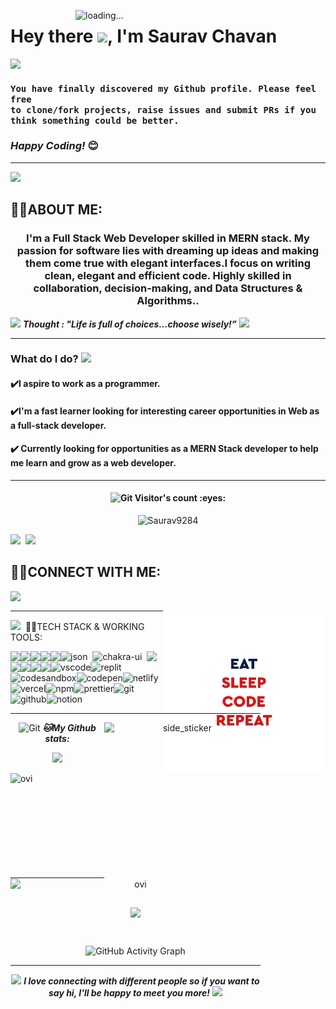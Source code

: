 <!---<h1 align="center">Hi <img src="https://media.giphy.com/media/hvRJCLFzcasrR4ia7z/giphy.gif" width="28">, I'm Saurav Chavan</h1>
<p align="center">
  <img src="https://readme-typing-svg.herokuapp.com/?lines=MERN+Stack+Developer&color=F77F18&center=true&width=500&height=40"/>
</p>

## 👨‍💻ABOUT ME: 
<h3 align="center">Solution-focused and detail-oriented aspiring full-stack developer. Capable of writing production-ready code using React, Redux, and CSS on the frontend to build single-page applications. Passionate about coding and strongly interested in working in a fast-paced environment.</h3>

<p align="left"> <img src="https://komarev.com/ghpvc/?username=Saurav9284&label=Profile%20views&color=red&style=for-the-badge" alt="" /> </p>

<img align="right" alt="Coder GIF" height=200 width=300 src="https://cdn.dribbble.com/users/14374/screenshots/3153764/media/08149640c0762f4fe83af0e15378d5bc.gif" />

<!--- - 💬 Ask me about *Web Development* --->

<!-- 📫 How to reach me :-  saurav178chavan@gmail.com

<!--- - 📄 Know about my experiences &nbsp; <a href="https://drive.google.com/file/d/1V6YjI9ekR3lIPcNDnVtJZhJCa14Nfmer/view?usp=sharing" target="blank"><img align="center" src="https://img.shields.io/badge/-Resume-orange?style=for-the-badge" alt="" /></a> --->

<!---## 👨‍💻 TECH STACK :

<div align="center" style="display: flex; flex-wrap: wrap;">
<img src="https://img.shields.io/badge/react-%2320232a.svg?style=for-the-badge&logo=react&logoColor=%2361DAFB" />
<img src="https://img.shields.io/badge/React_Router-CA4245?style=for-the-badge&logo=react-router&logoColor=white" />
<img src="https://img.shields.io/badge/redux-%23593d88.svg?style=for-the-badge&logo=redux&logoColor=white" />
<img src="https://img.shields.io/badge/HTML5-E34F26?style=for-the-badge&logo=html5&logoColor=white" />
<img src="https://img.shields.io/badge/CSS3-1572B6?style=for-the-badge&logo=css3&logoColor=white" />
<img src="https://img.shields.io/badge/JavaScript-323330?style=for-the-badge&logo=javascript&logoColor=F7DF1E" />
<img src="https://img.shields.io/badge/java-%23ED8B00.svg?style=for-the-badge&logo=java&logoColor=white" />
<img src="https://img.shields.io/badge/npm-CB3837?style=for-the-badge&logo=npm&logoColor=white" />
<img src="https://img.shields.io/badge/GitHub-100000?style=for-the-badge&logo=github&logoColor=white" />
<img src="https://img.shields.io/badge/GIT-E44C30?style=for-the-badge&logo=git&logoColor=white" />
</div>


## CONNECT WITH ME:
<p align="left">
<a href="https://www.linkedin.com/in/saurav-chavan/" target="https://www.linkedin.com/in/saurav-chavan/"><img align="center" src="https://img.shields.io/badge/-LinkedIn-0e76a8?style=for-the-badge&logo=Linkedin&logoColor=white" alt="" /></a>
</p>

## ✅ Github Stats :

<div align="center" style="display: flex; flex-wrap: wrap;">

<img width="400px" height="200px" align="center" src="https://github-readme-stats.vercel.app/api?username=Saurav9284&theme=neon&border_radius=2.7&show_icons=true" alt="Saurav Chavan" />
  
<img width="425px" height="200px" align="center" src="https://github-readme-streak-stats.herokuapp.com/?user=Saurav9284&theme=neon&border_radius=2.7&date_format=M%20j%5B%2C%20Y%5D" alt="Saurav Chavan" />
  
<img width="400px" height="200px" align="center" src="https://github-readme-stats.vercel.app/api/top-langs/?username=Saurav9284&theme=neon&border_radius=2.7" alt="Saurav Chavan" />
  
</div> --->


<!---- 👋 Hi, I’m @Saurav9284
- 👀 I’m interested in ...
- 🌱 I’m currently learning ...
- 💞️ I’m looking to collaborate on ...
- 📫 How to reach me ... --->

<!---
Saurav9284/Saurav9284 is a ✨ special ✨ repository because its `README.md` (this file) appears on your GitHub profile.
You can click the Preview link to take a look at your changes.
--->


<a href="#"><img align="right" width="400" src="https://user-images.githubusercontent.com/55389276/140866485-8fb1c876-9a8f-4d6a-98dc-08c4981eaf70.gif" alt="loading..."></a>
<h1 align="left" >Hey there <img src="https://media.giphy.com/media/hvRJCLFzcasrR4ia7z/giphy.gif" width="28">, I'm Saurav Chavan </h1>

<a href="#" align="center"><img src="https://readme-typing-svg.herokuapp.com?color=FFF&center=true&lines=1500%2B+Hours+of+Coding+Experience;700%2B+DSA+Questions+Solved;Data+Structure;Algorithm;MERN;Full+Stack+Web+Developer"></img></a>

<h4><samp><strong> You have finally discovered my Github profile. Please feel free  <br>  to clone/fork projects, raise issues and submit PRs if you think something could be better.</strong></samp></h4> 
<h3><i>Happy Coding!</i> 😊</h3>
<hr>


<img src="https://media.giphy.com/media/iY8CRBdQXODJSCERIr/giphy.gif" width="30px">&nbsp; 

 ## 👨‍💻ABOUT ME:
<h3 align="center">
I'm a Full Stack Web Developer skilled in MERN stack. My passion for software lies with dreaming up ideas and making them come true with elegant interfaces.I focus on writing clean, elegant and efficient code. Highly skilled in collaboration, decision-making, and Data Structures & Algorithms..</h3>


 <img src="https://media.giphy.com/media/gH3LO09IOiZIqePwv9/giphy.gif" width="50" /> <b><i align="center">Thought : "Life is full of choices…choose wisely!”</i></b> <img src="https://media.giphy.com/media/qjqUcgIyRjsl2/giphy.gif" width="50" />

 <hr>

 <h3> What do I do? <img src="https://media.giphy.com/media/XGma2iRIHTKkwqRkFl/giphy.gif" width="50"></h3>

<h4>✔️I aspire to work as a programmer.</h4>

<h4>✔️I'm a fast learner looking for interesting career opportunities in Web as a full-stack developer.</h4>

<h4>✔️ Currently looking for opportunities as a MERN Stack developer to help me learn and grow as a web developer.</h4>

<hr>

<h4 align="center"><img src="https://media.giphy.com/media/W5eoZHPpUx9sapR0eu/giphy.gif" width="30px" alt="Git"/>&nbsp;Visitor's count :eyes:</h4>

<p align="center"><img src="https://profile-counter.glitch.me/{Saurav9284}/count.svg" alt="Saurav9284" :: Visitor's Count" /></p>

<img src="https://media.giphy.com/media/iY8CRBdQXODJSCERIr/giphy.gif" width="30px">&nbsp;
<img src='https://raw.githubusercontent.com/ShahriarShafin/ShahriarShafin/main/Assets/handshake.gif' width="70px">
 ## 👨‍💻CONNECT WITH ME:


<p align="left">
  <a href="https://github.com/Saurav9284">
    <img align="left" src="https://encrypted-tbn0.gstatic.com/images?q=tbn:ANd9GcTqx2RrK8Eje0ohUMNvb--Dl5KJIrb8R1sSJA&usqp=CAU" width="32px"  />
  </a>
<a href="https://www.linkedin.com/in/saurav-chavan/" target="https://www.linkedin.com/in/saurav-chavan/"><img align="center" src="https://img.shields.io/badge/-LinkedIn-0e76a8?style=for-the-badge&logo=Linkedin&logoColor=white" alt="" /></a>
</p>
<img src ="https://github.com/shivam-singh-au17/shivam-singh-au17/blob/main/Images/imhd.gif?raw=true" align="right" width="260" height="260" />
<hr>
 <img src="https://media.giphy.com/media/iY8CRBdQXODJSCERIr/giphy.gif" width="30px">&nbsp;
 👨‍💻TECH STACK & WORKING TOOLS:
<p>
<div align="center" style="display: flex; flex-wrap: wrap;">
<img src="https://img.shields.io/badge/react-%2320232a.svg?style=for-the-badge&logo=react&logoColor=%2361DAFB" />
<img src="https://img.shields.io/badge/React_Router-CA4245?style=for-the-badge&logo=react-router&logoColor=white" />
<img src="https://img.shields.io/badge/redux-%23593d88.svg?style=for-the-badge&logo=redux&logoColor=white" />
<img src="https://img.shields.io/badge/HTML5-E34F26?style=for-the-badge&logo=html5&logoColor=white" />
<img src="https://img.shields.io/badge/CSS3-1572B6?style=for-the-badge&logo=css3&logoColor=white" />
<img src="https://img.shields.io/badge/json-5E5C5C?style=for-the-badge&logo=json&logoColor=white" alt="json" />&nbsp;&nbsp;
<img src="https://img.shields.io/badge/Chakra--UI-319795?style=for-the-badge&logo=chakra-ui&logoColor=white" alt="chakra-ui" />&nbsp;&nbsp;
<img src="https://img.shields.io/badge/JavaScript-323330?style=for-the-badge&logo=javascript&logoColor=F7DF1E" />
<img src="https://img.shields.io/badge/java-%23ED8B00.svg?style=for-the-badge&logo=java&logoColor=white" />
<img src="https://img.shields.io/badge/npm-CB3837?style=for-the-badge&logo=npm&logoColor=white" />
<img src="https://img.shields.io/badge/GitHub-100000?style=for-the-badge&logo=github&logoColor=white" />
<img src="https://img.shields.io/badge/GIT-E44C30?style=for-the-badge&logo=git&logoColor=white" />
   <!--   <img src="https://img.shields.io/badge/Canva-%2300C4CC.svg?&style=for-the-badge&logo=Canva&logoColor=white" alt="canva" /> -->
  <img src="https://img.shields.io/badge/VSCode-0078D4?style=for-the-badge&logo=visual%20studio%20code&logoColor=white" alt="vscode" />
  <img src="https://img.shields.io/badge/replit-667881?style=for-the-badge&logo=replit&logoColor=white" alt="replit" />
  <img src="https://img.shields.io/badge/Codesandbox-000000?style=for-the-badge&logo=CodeSandbox&logoColor=white" alt="codesandbox" />
  <img src="https://img.shields.io/badge/Codepen-000000?style=for-the-badge&logo=codepen&logoColor=white" alt="codepen" />
  <img src="https://img.shields.io/badge/Netlify-00C7B7?style=for-the-badge&logo=netlify&logoColor=white" alt="netlify" />
  <img src="https://img.shields.io/badge/Vercel-000000?style=for-the-badge&logo=vercel&logoColor=white" alt="vercel" />
<!--   <img src="https://img.shields.io/badge/Heroku-430098?style=for-the-badge&logo=heroku&logoColor=white" alt="heroku" /> -->
<!--   <img src="https://img.shields.io/badge/Yarn-2C8EBB?style=for-the-badge&logo=yarn&logoColor=white" alt="yarn" /> -->
  <img src="https://img.shields.io/badge/NPM-%23000000.svg?style=for-the-badge&logo=npm&logoColor=white" alt="npm"/>
  <img src="https://img.shields.io/badge/prettier-1A2C34?style=for-the-badge&logo=prettier&logoColor=white" alt="prettier" />
  <img src="https://img.shields.io/badge/Git-f44d27?style=for-the-badge&logo=git&logoColor=white" alt="git"/>
<!--   <img src="https://img.shields.io/badge/Postman-FF6C37?style=for-the-badge&logo=Postman&logoColor=white" alt="postman"/> -->
  <img src="https://img.shields.io/badge/GitHub-100000?style=for-the-badge&logo=github&logoColor=white" alt="github"/>
<!--   <img src="https://img.shields.io/badge/Miro-050038?style=for-the-badge&logo=Miro&logoColor=white" alt="miro" /> -->
  <img src="https://img.shields.io/badge/Notion-000000?style=for-the-badge&logo=notion&logoColor=white" alt="notion" />
  <div/>
</p>
<hr>
 <img align="right" width=250px height=250px alt="side_sticker" src="https://media.giphy.com/media/TEnXkcsHrP4YedChhA/giphy.gif" />
<p align="center">
<img src="https://media.giphy.com/media/W5eoZHPpUx9sapR0eu/giphy.gif" width="30px" alt="Git"/>&nbsp;<i><b>🐱My Github stats:</b></i> 
</p>

<p align="center" >
<img src="http://github-readme-streak-stats.herokuapp.com?user=Saurav9284&theme=dark&hide_border=true&date_format=j%20M%5B%20Y%5D&fire=DD2727"  />
</p>
 
<p>
<a href="https://github.com/Saurav9284"><span>
<img align="left" src="https://github-readme-stats.vercel.app/api/top-langs?username=Saurav9284&show_icons=true&locale=en&layout=compact&theme=chartreuse-dark" alt="ovi"/>
<img align="right" src="https://github-readme-stats.vercel.app/api?username=Saurav9284&show_icons=true&locale=en&theme=chartreuse-dark" alt="ovi" width="400px"/>
</span></a> </p>

<br/><br/><br/><br/><br/><br/><br/><br/><br/>
<hr clear="both">
 <br/>
<p align="center">
<a href="https://github.com/Saurav9284"><span>
<img align="center" src="https://github-profile-summary-cards.vercel.app/api/cards/profile-details?username=Saurav9284&theme=dracula" />
</span></a> </p>

 <br/>
 
![GitHub Activity Graph](https://activity-graph.herokuapp.com/graph?username=Saurav9284&bg_color=000000&color=4fff67&line=4fff67&point=ffffff&area=true&hide_border=true) 


<hr clear="both">
<img src="https://media.giphy.com/media/LnQjpWaON8nhr21vNW/giphy.gif" width="60"> <em><b>I love connecting with different people so if you want to say hi, I'll be happy to meet you more!</b></em> <img src="https://media.giphy.com/media/7j2hfyeVcDtf2/giphy.gif" width="50" />
